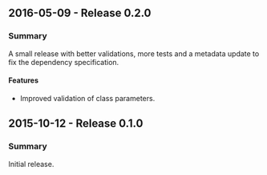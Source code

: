 ## 2016-05-09 - Release 0.2.0
### Summary
A small release with better validations, more tests and a metadata update to fix the dependency specification.
#### Features
- Improved validation of class parameters.
## 2015-10-12 - Release 0.1.0
### Summary
Initial release.
